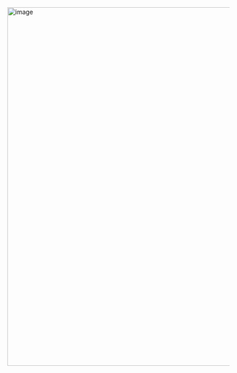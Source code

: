 <img width="812" alt="image" src="https://github.com/user-attachments/assets/ab46967f-5d15-4406-b576-462706f53f85">
